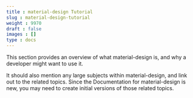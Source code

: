 ```yaml
---
title : material-design Tutorial
slug : material-design-tutorial
weight : 9970
draft : false
images : []
type : docs
---
```


This section provides an overview of what material-design is, and why a developer might want to use it.

It should also mention any large subjects within material-design, and link out to the related topics.  Since the Documentation for material-design is new, you may need to create initial versions of those related topics.

